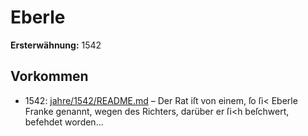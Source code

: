 # Eberle

**Ersterwähnung:** 1542

## Vorkommen
- 1542: [jahre/1542/README.md](../jahre/1542/README.md) – Der Rat iſt von einem, ſo ſi< Eberle Franke genannt,
wegen des Richters, darüber er ſi<h beſchwert, befehdet
worden...
